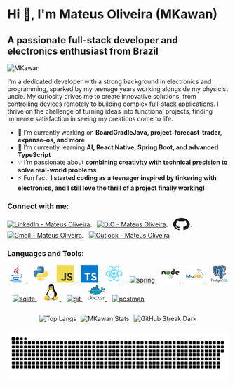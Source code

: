 # Hi 👋, I'm Mateus Oliveira (MKawan)

## A passionate full-stack developer and electronics enthusiast from Brazil

<p align="left"> <img src="https://komarev.com/ghpvc/?username=MKawan&label=Profile%20views&color=0e75b6&style=flat" alt="MKawan" /> </p>

I'm a dedicated developer with a strong background in electronics and programming, sparked by my teenage years working alongside my physicist uncle. My curiosity drives me to create innovative solutions, from controlling devices remotely to building complex full-stack applications. I thrive on the challenge of turning ideas into functional projects, finding immense satisfaction in seeing my creations come to life.

- 🔭 I’m currently working on **BoardGradleJava, project-forecast-trader, expanse-os, and more**
- 🌱 I’m currently learning **AI, React Native, Spring Boot, and advanced TypeScript**
- 💡 I’m passionate about **combining creativity with technical precision to solve real-world problems**
- ⚡ Fun fact: **I started coding as a teenager inspired by tinkering with electronics, and I still love the thrill of a project finally working!**

### Connect with me:
<p align="left">
  <!-- LinkedIn -->
  <a href="https://www.linkedin.com/in/mateus-oliveira-30855a242/" target="blank">
    <img align="center" src="https://raw.githubusercontent.com/rahuldkjain/github-profile-readme-generator/master/src/images/icons/Social/linked-in-alt.svg" alt="LinkedIn - Mateus Oliveira" height="30" width="40" />
  </a>&nbsp;&nbsp;
  
  <!-- DIO -->
  <a href="https://www.dio.me/users/mateus77kawan" target="blank">
    <img align="center" src="https://assets.dio.me/VTgUqMiPAIgvsFdSvgSnVAB5lrqnNxY_N8h8LknnQys/f:webp/q:80/w:120/L2Fzc2V0cy9kaW9tZS9sb2dvLWZ1bGwuc3Zn" alt="DIO - Mateus Oliveira" height="30" width="40" />
  </a>&nbsp;&nbsp;
  
  <!-- GitHub -->
  <a href="https://github.com/MKawan" target="blank">
    <img align="center" src="https://raw.githubusercontent.com/devicons/devicon/master/icons/github/github-original.svg" alt="GitHub - MKawan" height="30" width="40" />
  </a>&nbsp;&nbsp;

  <!-- Gmail -->
  <a href="mailto:mateusoliveira.cursos@gmail.com" target="blank">
    <img align="center" src="https://cdn.jsdelivr.net/gh/simple-icons/simple-icons/icons/gmail.svg" alt="Gmail - Mateus Oliveira" height="30" width="40" />
  </a>&nbsp;&nbsp;

  <!-- Outlook -->
  <a href="mailto:mateusoliveira.cursos@outlook.com" target="blank">
    <img align="center" src="https://cdn.jsdelivr.net/gh/simple-icons/simple-icons/icons/microsoftoutlook.svg" alt="Outlook - Mateus Oliveira" height="30" width="40" />
  </a>
</p>



### Languages and Tools:
<p align="left">
  <a href="https://www.java.com" target="_blank" rel="noreferrer">
    <img src="https://raw.githubusercontent.com/devicons/devicon/master/icons/java/java-original.svg" alt="java" width="40" height="40"/>
  </a>&nbsp;&nbsp;
  <a href="https://www.python.org" target="_blank" rel="noreferrer">
    <img src="https://raw.githubusercontent.com/devicons/devicon/master/icons/python/python-original.svg" alt="python" width="40" height="40"/>
  </a>&nbsp;&nbsp;
  <a href="https://developer.mozilla.org/en-US/docs/Web/JavaScript" target="_blank" rel="noreferrer">
    <img src="https://raw.githubusercontent.com/devicons/devicon/master/icons/javascript/javascript-original.svg" alt="javascript" width="40" height="40"/>
  </a>&nbsp;&nbsp;
  <a href="https://www.typescriptlang.org/" target="_blank" rel="noreferrer">
    <img src="https://raw.githubusercontent.com/devicons/devicon/master/icons/typescript/typescript-original.svg" alt="typescript" width="40" height="40"/>
  </a>&nbsp;&nbsp;
  <a href="https://reactnative.dev/" target="_blank" rel="noreferrer">
    <img src="https://raw.githubusercontent.com/devicons/devicon/master/icons/react/react-original.svg" alt="react" width="40" height="40"/>
  </a>&nbsp;&nbsp;
  <a href="https://spring.io/" target="_blank" rel="noreferrer">
    <img src="https://www.vectorlogo.zone/logos/springio/springio-icon.svg" alt="spring" width="40" height="40"/>
  </a>&nbsp;&nbsp;
  <a href="https://nodejs.org" target="_blank" rel="noreferrer">
    <img src="https://raw.githubusercontent.com/devicons/devicon/master/icons/nodejs/nodejs-original-wordmark.svg" alt="nodejs" width="40" height="40"/>
  </a>&nbsp;&nbsp;
  <a href="https://www.mysql.com/" target="_blank" rel="noreferrer">
    <img src="https://raw.githubusercontent.com/devicons/devicon/master/icons/mysql/mysql-original-wordmark.svg" alt="mysql" width="40" height="40"/>
  </a>&nbsp;&nbsp;
  <a href="https://www.postgresql.org" target="_blank" rel="noreferrer">
    <img src="https://raw.githubusercontent.com/devicons/devicon/master/icons/postgresql/postgresql-original-wordmark.svg" alt="postgresql" width="40" height="40"/>
  </a>&nbsp;&nbsp;
  <a href="https://www.sqlite.org/" target="_blank" rel="noreferrer">
    <img src="https://www.vectorlogo.zone/logos/sqlite/sqlite-icon.svg" alt="sqlite" width="40" height="40"/>
  </a>&nbsp;&nbsp;
  <a href="https://www.linux.org/" target="_blank" rel="noreferrer">
    <img src="https://raw.githubusercontent.com/devicons/devicon/master/icons/linux/linux-original.svg" alt="linux" width="40" height="40"/>
  </a>&nbsp;&nbsp;
  <a href="https://git-scm.com/" target="_blank" rel="noreferrer">
    <img src="https://www.vectorlogo.zone/logos/git-scm/git-scm-icon.svg" alt="git" width="40" height="40"/>
  </a>&nbsp;&nbsp;
  <a href="https://www.docker.com/" target="_blank" rel="noreferrer">
    <img src="https://raw.githubusercontent.com/devicons/devicon/master/icons/docker/docker-original-wordmark.svg" alt="docker" width="40" height="40"/>
  </a>&nbsp;&nbsp;
  <a href="https://postman.com" target="_blank" rel="noreferrer">
    <img src="https://www.vectorlogo.zone/logos/getpostman/getpostman-icon.svg" alt="postman" width="40" height="40"/>
  </a>
</p>



<div align="center" style="display:flex;align-items:center;justify-content:center;gap:10px;flex-wrap:wrap;">

  <!-- Top Langs -->
  <picture>
    <source
      srcset="https://github-readme-stats.vercel.app/api/top-langs?username=MKawan&show_icons=true&locale=en&layout=compact&theme=merko"
      media="(prefers-color-scheme: dark)"
    />
    <source
      srcset="https://github-readme-stats.vercel.app/api/top-langs?username=MKawan&show_icons=true&locale=en&layout=compact"
      media="(prefers-color-scheme: light), (prefers-color-scheme: no-preference)"
    />
    <img src="https://github-readme-stats.vercel.app/api/top-langs?username=MKawan&show_icons=true&locale=en&layout=compact" alt="Top Langs" style="height:200px;" />
  </picture>

  <!-- Stats -->
  <picture>
    <source
      srcset="https://github-readme-stats.vercel.app/api?username=MKawan&show_icons=true&locale=en&theme=merko"
      media="(prefers-color-scheme: dark)"
    />
    <source
      srcset="https://github-readme-stats.vercel.app/api?username=MKawan&show_icons=true&locale=en"
      media="(prefers-color-scheme: light), (prefers-color-scheme: no-preference)"
    />
    <img src="https://github-readme-stats.vercel.app/api?username=MKawan&show_icons=true&locale=en" alt="MKawan Stats" style="height:200px;" />
  </picture>

<!-- Streak Dark -->
![GitHub Streak Dark](https://streak-stats.demolab.com?user=MKawan&theme=merko&hide_border=true&short_numbers=true&card_height=200#gh-dark-mode-only)

<!DOCTYPE html>
<html lang="en">
<head>
    <meta charset="UTF-8">
    <meta name="viewport" content="width=device-width, initial-scale=1.0">
    
</head>
<body>
    <div align="center">
       <a href="#">
           <img  style="width:100%" src="https://github.com/MKawan/MKawan/blob/main/github-contribution-grid-snake.svg" alt="Cobra em Movimento">
       </a>
    </div>
</body>
</html>
</div>


